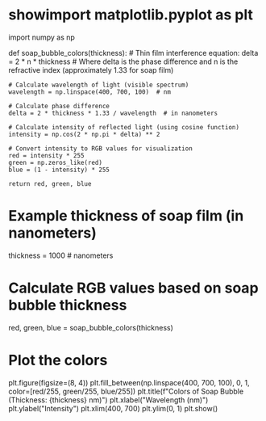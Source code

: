 # showimport matplotlib.pyplot as plt
import numpy as np

def soap_bubble_colors(thickness):
    # Thin film interference equation: delta = 2 * n * thickness
    # Where delta is the phase difference and n is the refractive index (approximately 1.33 for soap film)

    # Calculate wavelength of light (visible spectrum)
    wavelength = np.linspace(400, 700, 100)  # nm

    # Calculate phase difference
    delta = 2 * thickness * 1.33 / wavelength  # in nanometers

    # Calculate intensity of reflected light (using cosine function)
    intensity = np.cos(2 * np.pi * delta) ** 2

    # Convert intensity to RGB values for visualization
    red = intensity * 255
    green = np.zeros_like(red)
    blue = (1 - intensity) * 255

    return red, green, blue

# Example thickness of soap film (in nanometers)
thickness = 1000  # nanometers

# Calculate RGB values based on soap bubble thickness
red, green, blue = soap_bubble_colors(thickness)

# Plot the colors
plt.figure(figsize=(8, 4))
plt.fill_between(np.linspace(400, 700, 100), 0, 1, color=[red/255, green/255, blue/255])
plt.title(f"Colors of Soap Bubble (Thickness: {thickness} nm)")
plt.xlabel("Wavelength (nm)")
plt.ylabel("Intensity")
plt.xlim(400, 700)
plt.ylim(0, 1)
plt.show()
